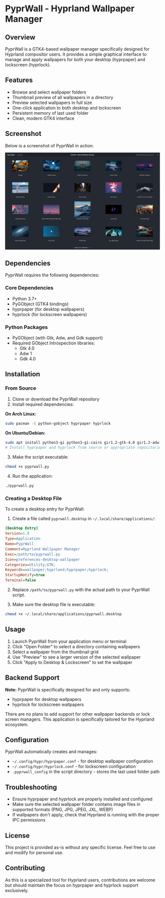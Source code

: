 # PyprWall - Hyprland Wallpaper Manager

## Overview

PyprWall is a GTK4-based wallpaper manager specifically designed for Hyprland compositor users. It provides a simple graphical interface to manage and apply wallpapers for both your desktop (hyprpaper) and lockscreen (hyprlock).

## Features

- Browse and select wallpaper folders
- Thumbnail preview of all wallpapers in a directory
- Preview selected wallpapers in full size
- One-click application to both desktop and lockscreen
- Persistent memory of last used folder
- Clean, modern GTK4 interface

## Screenshot

Below is a screenshot of PyprWall in action:

![PyprWall Screenshot](Assets/image.png)

## Dependencies

PyprWall requires the following dependencies:

### Core Dependencies
- Python 3.7+
- PyGObject (GTK4 bindings)
- hyprpaper (for desktop wallpapers)
- hyprlock (for lockscreen wallpapers)

### Python Packages
- PyGObject (with Gtk, Adw, and Gdk support)
- Required GObject Introspection libraries:
  - Gtk 4.0
  - Adw 1
  - Gdk 4.0

## Installation

### From Source

1. Clone or download the PyprWall repository
2. Install required dependencies:

**On Arch Linux:**
```bash
sudo pacman -S python-gobject hyprpaper hyprlock
```

**On Ubuntu/Debian:**
```bash
sudo apt install python3-gi python3-gi-cairo gir1.2-gtk-4.0 gir1.2-adw-1
# Install hyprpaper and hyprlock from source or appropriate repositories
```

3. Make the script executable:
```bash
chmod +x pyprwall.py
```

4. Run the application:
```bash
./pyprwall.py
```

### Creating a Desktop File

To create a desktop entry for PyprWall:

1. Create a file called `pyprwall.desktop` in `~/.local/share/applications/`:

```ini
[Desktop Entry]
Version=1.0
Type=Application
Name=PyprWall
Comment=Hyprland Wallpaper Manager
Exec=/path/to/pyprwall.py
Icon=preferences-desktop-wallpaper
Categories=Utility;GTK;
Keywords=wallpaper;hyprland;hyprpaper;hyprlock;
StartupNotify=true
Terminal=false
```

2. Replace `/path/to/pyprwall.py` with the actual path to your PyprWall script.

3. Make sure the desktop file is executable:
```bash
chmod +x ~/.local/share/applications/pyprwall.desktop
```

## Usage

1. Launch PyprWall from your application menu or terminal
2. Click "Open Folder" to select a directory containing wallpapers
3. Select a wallpaper from the thumbnail grid
4. Use "Preview" to see a larger version of the selected wallpaper
5. Click "Apply to Desktop & Lockscreen" to set the wallpaper

## Backend Support

**Note:** PyprWall is specifically designed for and only supports:
- hyprpaper for desktop wallpapers
- hyprlock for lockscreen wallpapers

There are no plans to add support for other wallpaper backends or lock screen managers. This application is specifically tailored for the Hyprland ecosystem.

## Configuration

PyprWall automatically creates and manages:
- `~/.config/hypr/hyprpaper.conf` - for desktop wallpaper configuration
- `~/.config/hypr/hyprlock.conf` - for lockscreen configuration
- `.pyprwall_config` in the script directory - stores the last used folder path

## Troubleshooting

- Ensure hyprpaper and hyprlock are properly installed and configured
- Make sure the selected wallpaper folder contains image files in supported formats (PNG, JPG, JPEG, JXL, WEBP)
- If wallpapers don't apply, check that Hyprland is running with the proper IPC permissions

## License

This project is provided as-is without any specific license. Feel free to use and modify for personal use.

## Contributing

As this is a specialized tool for Hyprland users, contributions are welcome but should maintain the focus on hyprpaper and hyprlock support exclusively.